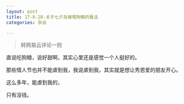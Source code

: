 ```yaml
---
layout: post
title: 17-8-28-关于七夕及被喂狗粮的看法
categories: 杂谈

---
```


>转网易云评论一则

直说吃狗粮，说好甜啊，其实心里还是感觉一个人挺好的。

那些情人节也并不能虐到我，我说虐到我，其实就是想让秀恩爱的朋友开心。

这么多年，能虐到我的，

只有没钱。
